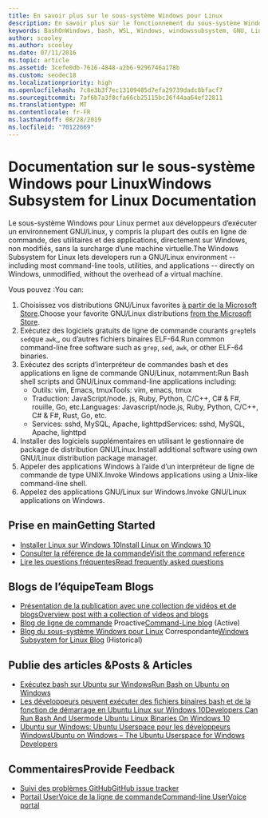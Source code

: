 ```yaml
---
title: En savoir plus sur le sous-système Windows pour Linux
description: En savoir plus sur le fonctionnement du sous-système Windows pour Linux.
keywords: BashOnWindows, bash, WSL, Windows, windowssubsystem, GNU, Linux
author: scooley
ms.author: scooley
ms.date: 07/11/2016
ms.topic: article
ms.assetid: 3cefe0db-7616-4848-a2b6-9296746a178b
ms.custom: seodec18
ms.localizationpriority: high
ms.openlocfilehash: 7c8e3b3f7ec13109485d7efa29739dadc8bfacf7
ms.sourcegitcommit: 7af6b7a3f8cfa66cb25115bc26f44aa64ef22811
ms.translationtype: MT
ms.contentlocale: fr-FR
ms.lasthandoff: 08/28/2019
ms.locfileid: "70122669"
---
```

# <a name="windows-subsystem-for-linux-documentation"></a><span data-ttu-id="769b2-104">Documentation sur le sous-système Windows pour Linux</span><span class="sxs-lookup"><span data-stu-id="769b2-104">Windows Subsystem for Linux Documentation</span></span>

<span data-ttu-id="769b2-105">Le sous-système Windows pour Linux permet aux développeurs d’exécuter un environnement GNU/Linux, y compris la plupart des outils en ligne de commande, des utilitaires et des applications, directement sur Windows, non modifiés, sans la surcharge d’une machine virtuelle.</span><span class="sxs-lookup"><span data-stu-id="769b2-105">The Windows Subsystem for Linux lets developers run a GNU/Linux environment -- including most command-line tools, utilities, and applications -- directly on Windows, unmodified, without the overhead of a virtual machine.</span></span>  

<span data-ttu-id="769b2-106">Vous pouvez :</span><span class="sxs-lookup"><span data-stu-id="769b2-106">You can:</span></span>

1. <span data-ttu-id="769b2-107">Choisissez vos distributions GNU/Linux favorites [à partir de la Microsoft Store](https://aka.ms/wslstore).</span><span class="sxs-lookup"><span data-stu-id="769b2-107">Choose your favorite GNU/Linux distributions [from the Microsoft Store](https://aka.ms/wslstore).</span></span>
1. <span data-ttu-id="769b2-108">Exécutez des logiciels gratuits de ligne de commande courants `grep`tels `sed`que `awk`,, ou d’autres fichiers binaires ELF-64.</span><span class="sxs-lookup"><span data-stu-id="769b2-108">Run common command-line free software such as `grep`, `sed`, `awk`, or other ELF-64 binaries.</span></span> 
1. <span data-ttu-id="769b2-109">Exécutez des scripts d’interpréteur de commandes bash et des applications en ligne de commande GNU/Linux, notamment:</span><span class="sxs-lookup"><span data-stu-id="769b2-109">Run Bash shell scripts and GNU/Linux command-line applications including:</span></span>  
    * <span data-ttu-id="769b2-110">Outils: vim, Emacs, tmux</span><span class="sxs-lookup"><span data-stu-id="769b2-110">Tools: vim, emacs, tmux</span></span>
    * <span data-ttu-id="769b2-111">Traduction: JavaScript/node. js, Ruby, Python, C/C++, C# & F#, rouille, Go, etc.</span><span class="sxs-lookup"><span data-stu-id="769b2-111">Languages: Javascript/node.js, Ruby, Python, C/C++, C# & F#, Rust, Go, etc.</span></span>
    * <span data-ttu-id="769b2-112">Services: sshd, MySQL, Apache, lighttpd</span><span class="sxs-lookup"><span data-stu-id="769b2-112">Services: sshd, MySQL, Apache, lighttpd</span></span>
1. <span data-ttu-id="769b2-113">Installer des logiciels supplémentaires en utilisant le gestionnaire de package de distribution GNU/Linux.</span><span class="sxs-lookup"><span data-stu-id="769b2-113">Install additional software using own GNU/Linux distribution package manager.</span></span>
1. <span data-ttu-id="769b2-114">Appeler des applications Windows à l’aide d’un interpréteur de ligne de commande de type UNIX.</span><span class="sxs-lookup"><span data-stu-id="769b2-114">Invoke Windows applications using a Unix-like command-line shell.</span></span>
1. <span data-ttu-id="769b2-115">Appelez des applications GNU/Linux sur Windows.</span><span class="sxs-lookup"><span data-stu-id="769b2-115">Invoke GNU/Linux applications on Windows.</span></span>

## <a name="getting-started"></a><span data-ttu-id="769b2-116">Prise en main</span><span class="sxs-lookup"><span data-stu-id="769b2-116">Getting Started</span></span>

* [<span data-ttu-id="769b2-117">Installer Linux sur Windows 10</span><span class="sxs-lookup"><span data-stu-id="769b2-117">Install Linux on Windows 10</span></span>](install-win10.md)
* [<span data-ttu-id="769b2-118">Consulter la référence de la commande</span><span class="sxs-lookup"><span data-stu-id="769b2-118">Visit the command reference</span></span>](reference.md)
* [<span data-ttu-id="769b2-119">Lire les questions fréquentes</span><span class="sxs-lookup"><span data-stu-id="769b2-119">Read frequently asked questions</span></span>](faq.md)

## <a name="team-blogs"></a><span data-ttu-id="769b2-120">Blogs de l’équipe</span><span class="sxs-lookup"><span data-stu-id="769b2-120">Team Blogs</span></span>
*  [<span data-ttu-id="769b2-121">Présentation de la publication avec une collection de vidéos et de blogs</span><span class="sxs-lookup"><span data-stu-id="769b2-121">Overview post with a collection of videos and blogs</span></span>](https://blogs.msdn.microsoft.com/commandline/learn-about-windows-console-and-windows-subsystem-for-linux-wsl/)
* <span data-ttu-id="769b2-122">[Blog de ligne de commande](https://blogs.msdn.microsoft.com/commandline/) Proactive</span><span class="sxs-lookup"><span data-stu-id="769b2-122">[Command-Line blog](https://blogs.msdn.microsoft.com/commandline/) (Active)</span></span>
* <span data-ttu-id="769b2-123">[Blog du sous-système Windows pour Linux](https://blogs.msdn.microsoft.com/wsl/) Correspondante</span><span class="sxs-lookup"><span data-stu-id="769b2-123">[Windows Subsystem for Linux Blog](https://blogs.msdn.microsoft.com/wsl/) (Historical)</span></span>

## <a name="posts--articles"></a><span data-ttu-id="769b2-124">Publie des articles &</span><span class="sxs-lookup"><span data-stu-id="769b2-124">Posts & Articles</span></span>
* [<span data-ttu-id="769b2-125">Exécutez bash sur Ubuntu sur Windows</span><span class="sxs-lookup"><span data-stu-id="769b2-125">Run Bash on Ubuntu on Windows</span></span>](https://blogs.windows.com/buildingapps/2016/03/30/run-bash-on-ubuntu-on-windows/)
* [<span data-ttu-id="769b2-126">Les développeurs peuvent exécuter des fichiers binaires bash et de la fonction de démarrage en Ubuntu Linux sur Windows 10</span><span class="sxs-lookup"><span data-stu-id="769b2-126">Developers Can Run Bash And Usermode Ubuntu Linux Binaries On Windows 10</span></span>](https://www.hanselman.com/blog/DevelopersCanRunBashShellAndUsermodeUbuntuLinuxBinariesOnWindows10.aspx)
* [<span data-ttu-id="769b2-127">Ubuntu sur Windows: Ubuntu Userspace pour les développeurs Windows</span><span class="sxs-lookup"><span data-stu-id="769b2-127">Ubuntu on Windows – The Ubuntu Userspace for Windows Developers</span></span>](https://insights.ubuntu.com/2016/03/30/ubuntu-on-windows-the-ubuntu-userspace-for-windows-developers/) 

## <a name="provide-feedback"></a><span data-ttu-id="769b2-128">Commentaires</span><span class="sxs-lookup"><span data-stu-id="769b2-128">Provide Feedback</span></span>
* [<span data-ttu-id="769b2-129">Suivi des problèmes GitHub</span><span class="sxs-lookup"><span data-stu-id="769b2-129">GitHub issue tracker</span></span>](https://github.com/Microsoft/BashOnWindows/issues)
* [<span data-ttu-id="769b2-130">Portail UserVoice de la ligne de commande</span><span class="sxs-lookup"><span data-stu-id="769b2-130">Command-line UserVoice portal</span></span>](https://wpdev.uservoice.com/forums/266908-command-prompt-console-bash-on-ubuntu-on-windo/category/161892-bash)
